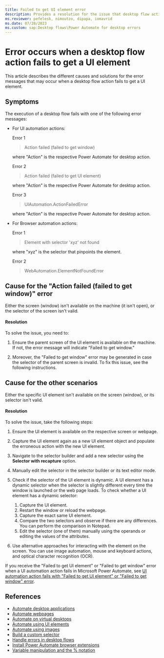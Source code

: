 ```yaml
---
title: Failed to get UI element error
description: Provides a resolution for the issue that desktop flow actions fail to get UI elements.
ms.reviewer: pefelesk, nimoutzo, dipapa, iomavrid
ms.date: 07/28/2023
ms.custom: sap:Desktop flows\Power Automate for desktop errors
---
```

# Error occurs when a desktop flow action fails to get a UI element

This article describes the different causes and solutions for the error messages that may occur when a desktop flow action fails to get a UI element.

## Symptoms

The execution of a desktop flow fails with one of the following error messages:

- For UI automation actions:

  Error 1

  > Action failed (failed to get window)

  where "Action" is the respective Power Automate for desktop action.

  Error 2

  > Action failed (failed to get UI element)

  where "Action" is the respective Power Automate for desktop action.

  Error 3

  > UIAutomation.ActionFailedError

  where "Action" is the respective Power Automate for desktop action.

- For Browser automation actions:

  Error 1

  > Element with selector 'xyz' not found
  
  where "xyz" is the selector that pinpoints the element.

  Error 2

  > WebAutomation.ElementNotFoundError

## Cause for the "Action failed (failed to get window)" error

Either the screen (window) isn't available on the machine (it isn't open), or the selector of the screen isn't valid.

#### Resolution

To solve the issue, you need to:

1. Ensure the parent screen of the UI element is available on the machine. If not, the error message will indicate "Failed to get window."

1. Moreover, the "Failed to get window" error may be generated in case the selector of the parent screen is invalid. To fix this issue, see the following instructions.

## Cause for the other scenarios

Either the specific UI element isn't available on the screen (window), or its selector isn't valid.

#### Resolution

To solve the issue, take the following steps:

1. Ensure the UI element is available on the respective screen or webpage.

1. Capture the UI element again as a new UI element object and populate the erroneous action with the new UI element.

1. Navigate to the selector builder and add a new selector using the **Selector with recapture** option.

1. Manually edit the selector in the selector builder or its text editor mode.

1. Check if the selector of the UI element is dynamic. A UI element has a dynamic selector when the selector is slightly different every time the window is launched or the web page loads. To check whether a UI element has a dynamic selector:

    1. Capture the UI element.
    1. Restart the window or reload the webpage.
    1. Capture the exact same UI element.
    1. Compare the two selectors and observe if there are any differences. You can perform the comparison in Notepad.
    1. Edit the selector (one of them) manually using the operands or editing the values of the attributes.

1. Use alternative approaches for interacting with the element on the screen. You can use image automation, mouse and keyboard actions, and optical character recognition (OCR).

If you receive the "Failed to get UI element" or "Failed to get window" error when a UI automation action fails in Microsoft Power Automate, see [UI automation action fails with "Failed to get UI element" or "Failed to get window" error](ui-automation-action-fails-errors.md).

## References

- [Automate desktop applications](/power-automate/desktop-flows/desktop-automation)
- [Automate webpages](/power-automate/desktop-flows/automation-web)
- [Automate on virtual desktops](/power-automate/desktop-flows/virtual-desktops)
- [Automate using UI elements](/power-automate/desktop-flows/ui-elements)
- [Automate using images](/power-automate/desktop-flows/images)
- [Build a custom selector](/power-automate/desktop-flows/build-custom-selectors)
- [Handle errors in desktop flows](/power-automate/desktop-flows/errors)
- [Install Power Automate browser extensions](/power-automate/desktop-flows/install-browser-extensions)
- [Variable manipulation and the % notation](/power-automate/desktop-flows/variable-manipulation)
